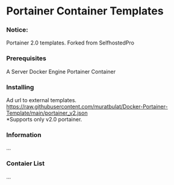 # **Portainer Container Templates**

### Notice:
Portainer 2.0 templates.
Forked from SelfhostedPro

### Prerequisites
A Server
Docker Engine
Portainer Container

### Installing
Ad url to external templates.  
https://raw.githubusercontent.com/muratbulat/Docker-Portainer-Template/main/portainer_v2.json  
*Supports only v2.0 portainer.

### Information
...

### Contaier List
...
